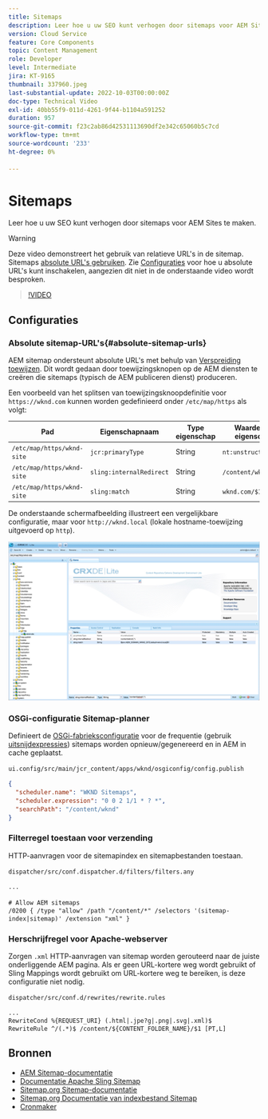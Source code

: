 ```yaml
---
title: Sitemaps
description: Leer hoe u uw SEO kunt verhogen door sitemaps voor AEM Sites te maken.
version: Cloud Service
feature: Core Components
topic: Content Management
role: Developer
level: Intermediate
jira: KT-9165
thumbnail: 337960.jpeg
last-substantial-update: 2022-10-03T00:00:00Z
doc-type: Technical Video
exl-id: 40bb55f9-011d-4261-9f44-b1104a591252
duration: 957
source-git-commit: f23c2ab86d42531113690df2e342c65060b5c7cd
workflow-type: tm+mt
source-wordcount: '233'
ht-degree: 0%

---
```


# Sitemaps

Leer hoe u uw SEO kunt verhogen door sitemaps voor AEM Sites te maken.

>[!WARNING]
>
>Deze video demonstreert het gebruik van relatieve URL&#39;s in de sitemap. Sitemaps [absolute URL&#39;s gebruiken](https://sitemaps.org/protocol.html). Zie [Configuraties](#absolute-sitemap-urls) voor hoe u absolute URL&#39;s kunt inschakelen, aangezien dit niet in de onderstaande video wordt besproken.

>[!VIDEO](https://video.tv.adobe.com/v/337960?quality=12&learn=on)

## Configuraties

### Absolute sitemap-URL&#39;s{#absolute-sitemap-urls}

AEM sitemap ondersteunt absolute URL&#39;s met behulp van [Verspreiding toewijzen](https://sling.apache.org/documentation/the-sling-engine/mappings-for-resource-resolution.html). Dit wordt gedaan door toewijzingsknopen op de AEM diensten te creëren die sitemaps (typisch de AEM publiceren dienst) produceren.

Een voorbeeld van het splitsen van toewijzingsknoopdefinitie voor `https://wknd.com` kunnen worden gedefinieerd onder `/etc/map/https` als volgt:

| Pad | Eigenschapnaam | Type eigenschap | Waarde van eigenschap |
|------|----------|---------------|-------|
| `/etc/map/https/wknd-site` | `jcr:primaryType` | String | `nt:unstructured` |
| `/etc/map/https/wknd-site` | `sling:internalRedirect` | String | `/content/wknd/(.*)` |
| `/etc/map/https/wknd-site` | `sling:match` | String | `wknd.com/$1` |

De onderstaande schermafbeelding illustreert een vergelijkbare configuratie, maar voor `http://wknd.local` (lokale hostname-toewijzing uitgevoerd op `http`).

![Configuratie absolute URL&#39;s van Sitemap](../assets/sitemaps/sitemaps-absolute-urls.jpg)


### OSGi-configuratie Sitemap-planner

Definieert de [OSGi-fabrieksconfiguratie](http://localhost:4502/system/console/configMgr/org.apache.sling.sitemap.impl.SitemapScheduler) voor de frequentie (gebruik [uitsnijdexpressies](http://www.cronmaker.com/)) sitemaps worden opnieuw/gegenereerd en in AEM in cache geplaatst.

`ui.config/src/main/jcr_content/apps/wknd/osgiconfig/config.publish`

```json
{
  "scheduler.name": "WKND Sitemaps",
  "scheduler.expression": "0 0 2 1/1 * ? *",
  "searchPath": "/content/wknd"
}
```

### Filterregel toestaan voor verzending

HTTP-aanvragen voor de sitemapindex en sitemapbestanden toestaan.

`dispatcher/src/conf.dispatcher.d/filters/filters.any`

```
...

# Allow AEM sitemaps
/0200 { /type "allow" /path "/content/*" /selectors '(sitemap-index|sitemap)' /extension "xml" }
```

### Herschrijfregel voor Apache-webserver

Zorgen `.xml` HTTP-aanvragen van sitemap worden gerouteerd naar de juiste onderliggende AEM pagina. Als er geen URL-kortere weg wordt gebruikt of Sling Mappings wordt gebruikt om URL-kortere weg te bereiken, is deze configuratie niet nodig.

`dispatcher/src/conf.d/rewrites/rewrite.rules`

```
...
RewriteCond %{REQUEST_URI} (.html|.jpe?g|.png|.svg|.xml)$
RewriteRule ^/(.*)$ /content/${CONTENT_FOLDER_NAME}/$1 [PT,L]
```

## Bronnen

+ [AEM Sitemap-documentatie](https://experienceleague.adobe.com/docs/experience-manager-cloud-service/content/overview/seo-and-url-management.html?lang=en)
+ [Documentatie Apache Sling Sitemap](https://github.com/apache/sling-org-apache-sling-sitemap#readme)
+ [Sitemap.org Sitemap-documentatie](https://www.sitemaps.org/protocol.html)
+ [Sitemap.org Documentatie van indexbestand Sitemap](https://www.sitemaps.org/protocol.html#index)
+ [Cronmaker](http://www.cronmaker.com/)
